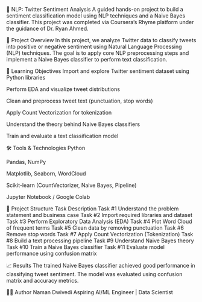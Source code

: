 🧠 NLP: Twitter Sentiment Analysis
A guided hands-on project to build a sentiment classification model using NLP techniques and a Naive Bayes classifier. This project was completed via Coursera’s Rhyme platform under the guidance of Dr. Ryan Ahmed.

📌 Project Overview
In this project, we analyze Twitter data to classify tweets into positive or negative sentiment using Natural Language Processing (NLP) techniques. The goal is to apply core NLP preprocessing steps and implement a Naive Bayes classifier to perform text classification.

🎯 Learning Objectives
Import and explore Twitter sentiment dataset using Python libraries

Perform EDA and visualize tweet distributions

Clean and preprocess tweet text (punctuation, stop words)

Apply Count Vectorization for tokenization

Understand the theory behind Naive Bayes classifiers

Train and evaluate a text classification model

🛠️ Tools & Technologies
Python

Pandas, NumPy

Matplotlib, Seaborn, WordCloud

Scikit-learn (CountVectorizer, Naive Bayes, Pipeline)

Jupyter Notebook / Google Colab

📂 Project Structure
Task	Description
Task #1	Understand the problem statement and business case
Task #2	Import required libraries and dataset
Task #3	Perform Exploratory Data Analysis (EDA)
Task #4	Plot Word Cloud of frequent terms
Task #5	Clean data by removing punctuation
Task #6	Remove stop words
Task #7	Apply Count Vectorization (Tokenization)
Task #8	Build a text processing pipeline
Task #9	Understand Naive Bayes theory
Task #10	Train a Naive Bayes classifier
Task #11	Evaluate model performance using confusion matrix

📈 Results
The trained Naive Bayes classifier achieved good performance in classifying tweet sentiment. The model was evaluated using confusion matrix and accuracy metrics.

👨‍💻 Author
Naman Dwivedi
Aspiring AI/ML Engineer | Data Scientist
